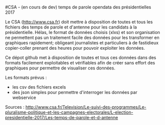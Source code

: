 #CSA - (en cours de dev) temps de parole opendata des présidentielles 2017

Le CSA (http://www.csa.fr) doit mettre à disposition de toutes et tous les fichiers des temps de parole et d'antenne pour les candidats à la présidentielle. Hélas, le format de données choisis (xlxs) et son organisation ne permettent pas un traitement facile des données pour les transformer en graphiques rapidement; obligeant journalistes et particuliers à de fastidieux copier-coller prenant des heures pour pouvoir exploiter les données.

Ce dépot github met à disposition de toutes et tous ces données dans des formats facilement exploitables et vérifiables afin de créer sans effort des graphiques pour permettre de visualiser ces données.

Les formats prévus :
- les csv des fichiers excels
- des json simples pour permettre d'interroger les données par webservice

Sources :
http://www.csa.fr/Television/Le-suivi-des-programmes/Le-pluralisme-politique-et-les-campagnes-electorales/L-election-presidentielle-2017/Les-temps-de-parole-et-d-antenne

